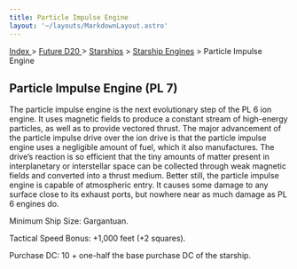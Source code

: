 ```yaml
---
title: Particle Impulse Engine
layout: '~/layouts/MarkdownLayout.astro'
---
```


[ Index ](/) > [ Future D20 ](/future.d20.srd) > [Starships](/future.d20.srd/starships) > [Starship Engines](/future.d20.srd/starships/starship.engines) > Particle Impulse Engine

## Particle Impulse Engine (PL 7)

The particle impulse engine is the next evolutionary step of the PL 6 ion
engine. It uses magnetic fields to produce a constant stream of high-energy
particles, as well as to provide vectored thrust. The major advancement of the
particle impulse drive over the ion drive is that the particle impulse engine
uses a negligible amount of fuel, which it also manufactures. The drive’s
reaction is so efficient that the tiny amounts of matter present in
interplanetary or interstellar space can be collected through weak magnetic
fields and converted into a thrust medium. Better still, the particle impulse
engine is capable of atmospheric entry. It causes some damage to any surface
close to its exhaust ports, but nowhere near as much damage as PL 6 engines
do.

Minimum Ship Size: Gargantuan.

Tactical Speed Bonus: +1,000 feet (+2 squares).

Purchase DC: 10 + one-half the base purchase DC of the starship.

